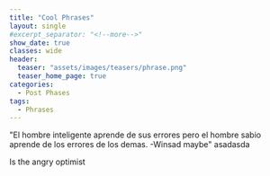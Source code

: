 ```yaml
---
title: "Cool Phrases"
layout: single
#excerpt_separator: "<!--more-->"
show_date: true
classes: wide
header:
  teaser: "assets/images/teasers/phrase.png"
  teaser_home_page: true
categories:
  - Post Phases
tags:
  - Phrases
---
```



"El hombre inteligente aprende de sus errores pero el hombre sabio aprende de los errores de los demas.
-Winsad maybe"
asadasda

Is the angry optimist
